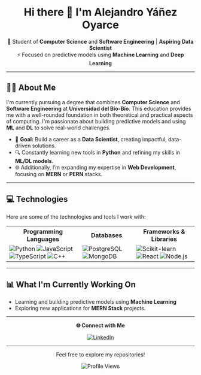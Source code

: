 <h1 align="center">Hi there 👋 I'm Alejandro Yáñez Oyarce</h1>

<p align="center">
  🚀 Student of <strong>Computer Science</strong> and <strong>Software Engineering</strong> | <strong>Aspiring Data Scientist</strong><br>
  ⚡ Focused on predictive models using <strong>Machine Learning</strong> and <strong>Deep Learning</strong>
</p>

---

## 👨‍💻 About Me  
I'm currently pursuing a degree that combines **Computer Science** and **Software Engineering** at **Universidad del Bío-Bío**. This education provides me with a well-rounded foundation in both theoretical and practical aspects of computing. I'm passionate about building predictive models and using **ML** and **DL** to solve real-world challenges.

- 🎯 **Goal:** Build a career as a **Data Scientist**, creating impactful, data-driven solutions.  
- 🔍 Constantly learning new tools in **Python** and refining my skills in **ML/DL models**.  
- 🌐 Additionally, I’m expanding my expertise in **Web Development**, focusing on **MERN** or **PERN** stacks.  

---

## 💻 Technologies
Here are some of the technologies and tools I work with:

<div align="center">
  <table>
    <tr>
      <th>Programming Languages</th>
      <th>Databases</th>
      <th>Frameworks & Libraries</th>
    </tr>
    <tr>
      <td>
        <img src="https://img.shields.io/badge/Python-3776AB?style=for-the-badge&logo=python&logoColor=white" alt="Python">
        <img src="https://img.shields.io/badge/JavaScript-F7DF1E?style=for-the-badge&logo=javascript&logoColor=black" alt="JavaScript">
        <img src="https://img.shields.io/badge/TypeScript-3178C6?logo=TypeScript&logoColor=FFF&style=flat-square" alt="TypeScript">
        <img src="https://img.shields.io/badge/C++-00599C?style=for-the-badge&logo=cplusplus&logoColor=white" alt="C++">
      </td>
      <td>
        <img src="https://img.shields.io/badge/PostgreSQL-336791?style=for-the-badge&logo=postgresql&logoColor=white" alt="PostgreSQL">
        <img src="https://img.shields.io/badge/MongoDB-47A248?style=for-the-badge&logo=mongodb&logoColor=white" alt="MongoDB">
      </td>
      <td>
        <img src="https://img.shields.io/badge/Scikit--learn-F7931E?style=for-the-badge&logo=scikit-learn&logoColor=white" alt="Scikit-learn">
        <img src="https://img.shields.io/badge/React-61DAFB?style=for-the-badge&logo=react&logoColor=black" alt="React">
        <img src="https://img.shields.io/badge/Node.js-339933?style=for-the-badge&logo=nodedotjs&logoColor=white" alt="Node.js">
      </td>
    </tr>
  </table>
</div>

---

## 📊 What I'm Currently Working On
- Learning and building predictive models using **Machine Learning**   
- Exploring new applications for **MERN Stack** projects.

---

<div align="center">
  <p>
    <strong>🌐 Connect with Me</strong>
  </p>
  <div>
    <a href="https://www.linkedin.com/in/alejandro-yanez-oyarce" target="_blank">
      <img src="https://img.shields.io/badge/LinkedIn-0A66C2?style=for-the-badge&logo=linkedin&logoColor=white" alt="LinkedIn" />
    </a>
  </div>
</div>

---

<p align="center">Feel free to explore my repositories!</p>
<p align="center">
  <img src="https://komarev.com/ghpvc/?username=alejandro-yanez-oyarce&style=for-the-badge&color=blue" alt="Profile Views" />
</p>

